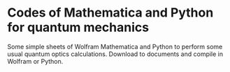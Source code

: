 # Codes of Mathematica and Python for quantum mechanics
Some simple sheets of Wolfram Mathematica and Python to perform some usual quantum optics calculations.
Download to documents and compile in Wolfram or Python.
